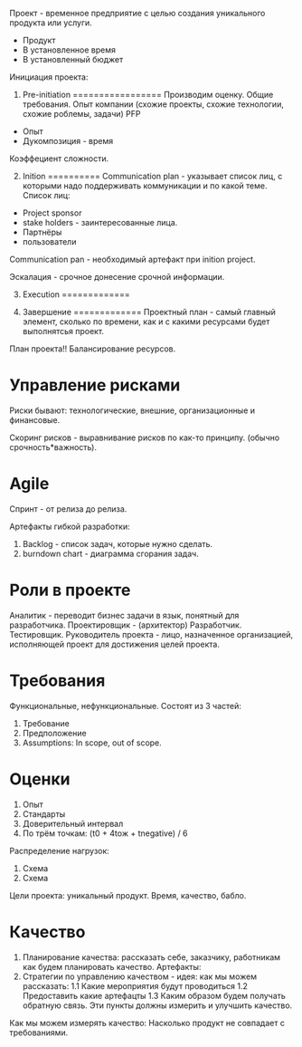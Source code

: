  Проект - временное предприятие с целью создания уникального продукта или услуги.
- Продукт
- В установленное время
- В установленный бюджет

Инициация проекта:
1. Pre-initiation
=================
Производим оценку. Общие требования. Опыт компании (схожие проекты, схожие технологии, схожие роблемы, задачи)
PFP
- Опыт
- Дукомпозиция - время

Коэффециент сложности.

2. Inition
==========
Communication plan - указывает список лиц, с которыми надо поддерживать коммуникации и по какой теме.
Список лиц:
  - Project sponsor
  - stake holders - заинтересованные лица.
  - Партнёры
  - пользователи

  Communication pan - необходимый артефакт при inition project.

  Эскалация - срочное донесение срочной информации.

3. Execution
=============

4. Завершение
=============
Проектный план - самый главный элемент, сколько по времени, как и с какими ресурсами будет выполнятсья проект.

План проекта!!
Балансирование ресурсов.

Управление рисками
==================
Риски бывают: технологические, внешние, организационные и финансовые.

Скоринг рисков - выравнивание рисков по как-то принципу. (обычно срочность*важность).

Agile
=====
Спринт - от релиза до релиза.

Артефакты гибкой разработки:
1. Backlog - список задач, которые нужно сделать.
2. burndown chart - диаграмма сгорания задач.


Роли в проекте
==============
Аналитик - переводит бизнес задачи в язык, понятный для разработчика.
Проектировщик - (архитектор)
Разработчик.
Тестировщик.
Руководитель проекта - лицо, назначенное организацией, исполняющей проект для достижения целей проекта.

Требования
==========
Функциональные, нефункциональные. Состоят из 3 частей:
1. Требование
2. Предположение
3. Assumptions: In scope, out of scope.

Оценки
======
1. Опыт
2. Стандарты
3. Доверительный интервал
4. По трём точкам: (t0 + 4tож + tnegative) / 6

Распределение нагрузок:
1. Схема
2. Схема

Цели проекта: уникальный продукт. Время, качество, бабло.

Качество
========
1. Планирование качества:
рассказать себе, заказчику, работникам как будем планировать качество.
Артефакты:
1. Стратегии по управлению качеством - идея: как мы можем рассказать:
1.1 Какие мероприятия будут проводиться
1.2 Предоставить какие артефацты
1.3 Каким образом будем получать обратную связь.
Эти пункты должны измерить и улучшить качество.

Как мы можем измерять качество:
Насколько продукт не совпадает с требованиями.
